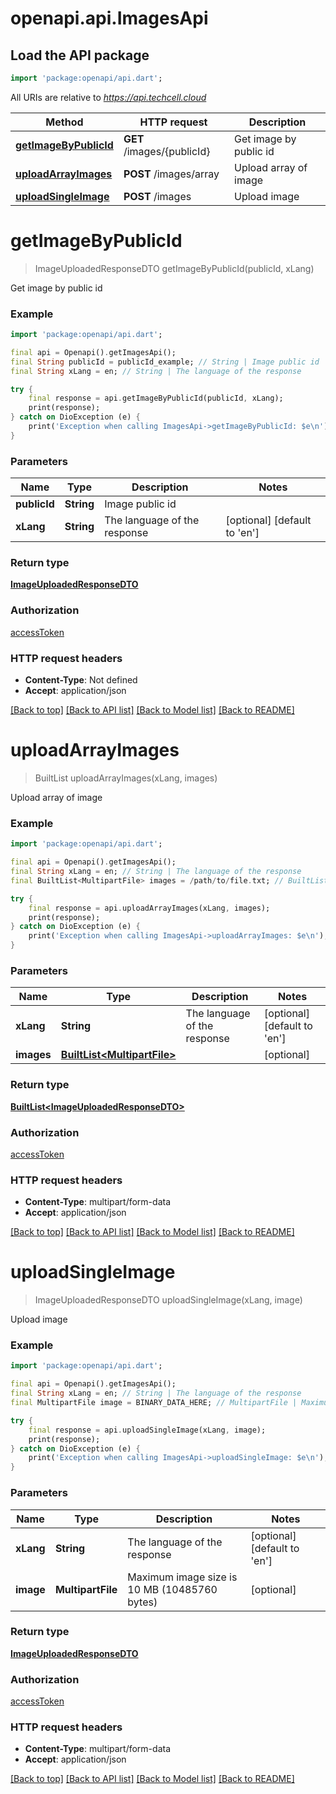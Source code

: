 # openapi.api.ImagesApi

## Load the API package
```dart
import 'package:openapi/api.dart';
```

All URIs are relative to *https://api.techcell.cloud*

Method | HTTP request | Description
------------- | ------------- | -------------
[**getImageByPublicId**](ImagesApi.md#getimagebypublicid) | **GET** /images/{publicId} | Get image by public id
[**uploadArrayImages**](ImagesApi.md#uploadarrayimages) | **POST** /images/array | Upload array of image
[**uploadSingleImage**](ImagesApi.md#uploadsingleimage) | **POST** /images | Upload image


# **getImageByPublicId**
> ImageUploadedResponseDTO getImageByPublicId(publicId, xLang)

Get image by public id

### Example
```dart
import 'package:openapi/api.dart';

final api = Openapi().getImagesApi();
final String publicId = publicId_example; // String | Image public id
final String xLang = en; // String | The language of the response

try {
    final response = api.getImageByPublicId(publicId, xLang);
    print(response);
} catch on DioException (e) {
    print('Exception when calling ImagesApi->getImageByPublicId: $e\n');
}
```

### Parameters

Name | Type | Description  | Notes
------------- | ------------- | ------------- | -------------
 **publicId** | **String**| Image public id | 
 **xLang** | **String**| The language of the response | [optional] [default to 'en']

### Return type

[**ImageUploadedResponseDTO**](ImageUploadedResponseDTO.md)

### Authorization

[accessToken](../README.md#accessToken)

### HTTP request headers

 - **Content-Type**: Not defined
 - **Accept**: application/json

[[Back to top]](#) [[Back to API list]](../README.md#documentation-for-api-endpoints) [[Back to Model list]](../README.md#documentation-for-models) [[Back to README]](../README.md)

# **uploadArrayImages**
> BuiltList<ImageUploadedResponseDTO> uploadArrayImages(xLang, images)

Upload array of image

### Example
```dart
import 'package:openapi/api.dart';

final api = Openapi().getImagesApi();
final String xLang = en; // String | The language of the response
final BuiltList<MultipartFile> images = /path/to/file.txt; // BuiltList<MultipartFile> | 

try {
    final response = api.uploadArrayImages(xLang, images);
    print(response);
} catch on DioException (e) {
    print('Exception when calling ImagesApi->uploadArrayImages: $e\n');
}
```

### Parameters

Name | Type | Description  | Notes
------------- | ------------- | ------------- | -------------
 **xLang** | **String**| The language of the response | [optional] [default to 'en']
 **images** | [**BuiltList&lt;MultipartFile&gt;**](MultipartFile.md)|  | [optional] 

### Return type

[**BuiltList&lt;ImageUploadedResponseDTO&gt;**](ImageUploadedResponseDTO.md)

### Authorization

[accessToken](../README.md#accessToken)

### HTTP request headers

 - **Content-Type**: multipart/form-data
 - **Accept**: application/json

[[Back to top]](#) [[Back to API list]](../README.md#documentation-for-api-endpoints) [[Back to Model list]](../README.md#documentation-for-models) [[Back to README]](../README.md)

# **uploadSingleImage**
> ImageUploadedResponseDTO uploadSingleImage(xLang, image)

Upload image

### Example
```dart
import 'package:openapi/api.dart';

final api = Openapi().getImagesApi();
final String xLang = en; // String | The language of the response
final MultipartFile image = BINARY_DATA_HERE; // MultipartFile | Maximum image size is 10 MB (10485760 bytes)

try {
    final response = api.uploadSingleImage(xLang, image);
    print(response);
} catch on DioException (e) {
    print('Exception when calling ImagesApi->uploadSingleImage: $e\n');
}
```

### Parameters

Name | Type | Description  | Notes
------------- | ------------- | ------------- | -------------
 **xLang** | **String**| The language of the response | [optional] [default to 'en']
 **image** | **MultipartFile**| Maximum image size is 10 MB (10485760 bytes) | [optional] 

### Return type

[**ImageUploadedResponseDTO**](ImageUploadedResponseDTO.md)

### Authorization

[accessToken](../README.md#accessToken)

### HTTP request headers

 - **Content-Type**: multipart/form-data
 - **Accept**: application/json

[[Back to top]](#) [[Back to API list]](../README.md#documentation-for-api-endpoints) [[Back to Model list]](../README.md#documentation-for-models) [[Back to README]](../README.md)

